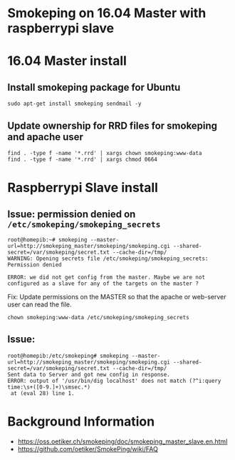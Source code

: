 # Smokeping on 16.04 Master with raspberrypi slave

# 16.04 Master install

## Install smokeping package for Ubuntu
```
sudo apt-get install smokeping sendmail -y
```

## Update ownership for RRD files for smokeping and apache user
```
find . -type f -name '*.rrd' | xargs chown smokeping:www-data
find . -type f -name '*.rrd' | xargs chmod 0664
```
# Raspberrypi Slave install

## Issue: permission denied on `/etc/smokeping/smokeping_secrets`

```
root@homepib:~# smokeping --master-url=http://smokeping_master/smokeping/smokeping.cgi --shared-secret=/var/smokeping/secret.txt --cache-dir=/tmp/
WARNING: Opening secrets file /etc/smokeping/smokeping_secrets: Permission denied

ERROR: we did not get config from the master. Maybe we are not configured as a slave for any of the targets on the master ?
```

Fix: Update permissions on the MASTER so that the apache or web-server user can read the file.

```
chown smokeping:www-data /etc/smokeping/smokeping_secrets
```

## Issue: 

```
root@homepib:/etc/smokeping# smokeping --master-url=http://smokeping_master/smokeping/smokeping.cgi --shared-secret=/var/smokeping/secret.txt --cache-dir=/tmp/
Sent data to Server and got new config in response.
ERROR: output of '/usr/bin/dig localhost' does not match (?^i:query time:\s+([0-9.]+)\smsec.*)
 at (eval 28) line 1.
```

# Background Information
* https://oss.oetiker.ch/smokeping/doc/smokeping_master_slave.en.html
* https://github.com/oetiker/SmokePing/wiki/FAQ

